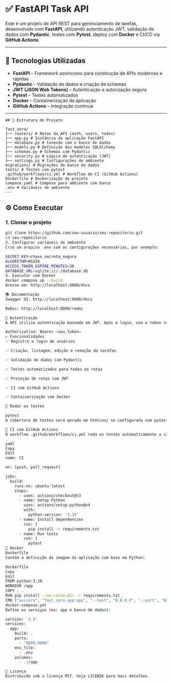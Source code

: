 # ✅ FastAPI Task API

Este é um projeto de API REST para gerenciamento de tarefas, desenvolvido com **FastAPI**, utilizando autenticação JWT, validação de dados com **Pydantic**, testes com **Pytest**, deploy com **Docker** e CI/CD via **GitHub Actions**.

---

## 🚀 Tecnologias Utilizadas

- **FastAPI** – Framework assíncrono para construção de APIs modernas e rápidas
- **Pydantic** – Validação de dados e criação de schemas
- **JWT (JSON Web Tokens)** – Autenticação e autorização segura
- **Pytest** – Testes automatizados
- **Docker** – Containerização da aplicação
- **GitHub Actions** – Integração contínua

---
```
## 📁 Estrutura do Projeto

fast_zero/
├── routers/ # Rotas da API (auth, users, todos)
├── app.py # Instância da aplicação FastAPI
├── database.py # Conexão com o banco de dados
├── models.py # Definição dos modelos SQLAlchemy
├── schemas.py # Schemas com Pydantic
├── security.py # Lógica de autenticação (JWT)
├── settings.py # Configurações de ambiente
migrations/ # Migrações de banco de dados
tests/ # Testes com pytest
.github/workflows/ci.yml # Workflow de CI (GitHub Actions)
Dockerfile # Dockerização do projeto
compose.yaml # Compose para ambiente com banco
.env # Variáveis de ambiente
---
```

## ⚙️ Como Executar

### 1. Clonar o projeto

```bash
git clone https://github.com/seu-usuario/seu-repositorio.git
cd seu-repositorio
2. Configurar variáveis de ambiente
Crie um arquivo .env com as configurações necessárias, por exemplo:

SECRET_KEY=chave_secreta_segura
ALGORITHM=HS256
ACCESS_TOKEN_EXPIRE_MINUTES=30
DATABASE_URL=sqlite:///./database.db
3. Executar com Docker
docker compose up --build
Acesse em: http://localhost:8000/docs

📚 Documentação
Swagger UI: http://localhost:8000/docs

ReDoc: http://localhost:8000/redoc

🔐 Autenticação
A API utiliza autenticação baseada em JWT. Após o login, use o token recebido nas requisições:

Authorization: Bearer <seu_token>
✏️ Funcionalidades
✅ Registro e login de usuários

✅ Criação, listagem, edição e remoção de tarefas

✅ Validação de dados com Pydantic

✅ Testes automatizados para todas as rotas

✅ Proteção de rotas com JWT

✅ CI com GitHub Actions

✅ Containerização com Docker

🧪 Rodar os testes

pytest
A cobertura de testes será gerada em htmlcov/ se configurada com pytest-cov.

🔄 CI com GitHub Actions
O workflow .github/workflows/ci.yml roda os testes automaticamente a cada push/pull request:

yaml
Copy
Edit
name: CI

on: [push, pull_request]

jobs:
  build:
    runs-on: ubuntu-latest
    steps:
      - uses: actions/checkout@v3
      - name: Setup Python
        uses: actions/setup-python@v4
        with:
          python-version: '3.10'
      - name: Install dependencies
        run: |
          pip install -r requirements.txt
      - name: Run tests
        run: |
          pytest
🐳 Docker
Dockerfile
Contém a definição da imagem da aplicação com base em Python:

dockerfile
Copy
Edit
FROM python:3.10
WORKDIR /app
COPY . .
RUN pip install --no-cache-dir -r requirements.txt
CMD ["uvicorn", "fast_zero.app:app", "--host", "0.0.0.0", "--port", "8000"]
docker-compose.yml
Define os serviços (ex: app e banco de dados):

version: '3.9'
services:
  app:
    build: .
    ports:
      - "8000:8000"
    env_file:
      - .env
    volumes:
      - .:/app

📄 Licença
Distribuído sob a licença MIT. Veja LICENSE para mais detalhes.
